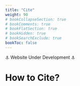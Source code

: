 ```yaml
---
title: "Cite"
weight: 90
# bookCollapseSection: true
# bookComments: true
# bookFlatSection: true
# bookHidden: true
# bookSearchExclude: true
bookToc: false
---
```


⚓ Website Under Development ⚓

# How to Cite?